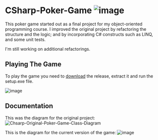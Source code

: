 # CSharp-Poker-Game ![image](https://img.shields.io/badge/build-passing-green.svg)
This poker game started out as a final project for my object-oriented programming course. I improved the original project by refactoring the structure and the logic; and by incorporating C# constructs such as LINQ, and some unit tests. 

I'm still working on additional refactorings.

## Playing The Game 
To play the game you need to [download]() the release, extract it and run the setup.exe file. 

![image](https://user-images.githubusercontent.com/28933557/64801863-01ebdc00-d5a7-11e9-86a3-94f774549806.png)

## Documentation
This was the diagram for the original project:
![Chsarp-Original-Poker-Game-Class-Diagram](https://user-images.githubusercontent.com/28933557/55295035-a42f5300-53bd-11e9-9e35-bb40800ca181.JPG)

This is the diagram for the current version of the game:
![image](https://user-images.githubusercontent.com/28933557/64803550-a15e9e00-d5aa-11e9-9318-7493144ed86b.png)
